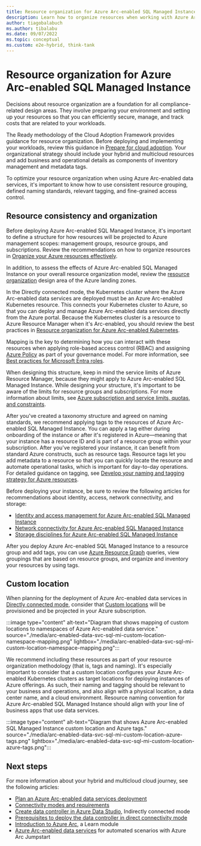 ```yaml
---
title: Resource organization for Azure Arc-enabled SQL Managed Instance
description: Learn how to organize resources when working with Azure Arc-enabled SQL Managed Instance.
author: tiagobalabuch
ms.author: tibalabu
ms.date: 09/07/2022
ms.topic: conceptual
ms.custom: e2e-hybrid, think-tank
---
```


# Resource organization for Azure Arc-enabled SQL Managed Instance

Decisions about resource organization are a foundation for all compliance-related design areas. They involve preparing your environment and setting up your resources so that you can efficiently secure, manage, and track costs that are related to your workloads.

The Ready methodology of the Cloud Adoption Framework provides guidance for resource organization. Before deploying and implementing your workloads, review this guidance in [Prepare for cloud adoption](../../../ready/index.md). Your organizational strategy should include your hybrid and multicloud resources and add business and operational details as components of inventory management and metadata tags.

To optimize your resource organization when using Azure Arc-enabled data services, it's important to know how to use consistent resource grouping, defined naming standards, relevant tagging, and fine-grained access control.

## Resource consistency and organization

Before deploying Azure Arc-enabled SQL Managed Instance, it's important to define a structure for how resources will be projected to Azure management scopes: management groups, resource groups, and subscriptions. Review the recommendations on how to organize resources in [Organize your Azure resources effectively](../../../ready/azure-setup-guide/organize-resources.md?tabs=AzureManagementGroupsAndHierarchy).

In addition, to assess the effects of Azure Arc-enabled SQL Managed Instance on your overall resource organization model, review the [resource organization](../../../ready/landing-zone/design-area/resource-org.md) design area of the Azure landing zones.

In the Directly connected mode, the Kubernetes cluster where the Azure Arc-enabled data services are deployed must be an Azure Arc-enabled Kubernetes resource. This connects your Kubernetes cluster to Azure, so that you can deploy and manage Azure Arc-enabled data services directly from the Azure portal. Because the Kubernetes cluster is a resource to Azure Resource Manager when it's Arc-enabled, you should review the best practices in [Resource organization for Azure Arc-enabled Kubernetes](../arc-enabled-kubernetes/eslz-arc-kubernetes-resource-organization.md).

Mapping is the key to determining how you can interact with these resources when applying role-based access control (RBAC) and assigning [Azure Policy](/azure/governance/policy/overview) as part of your governance model. For more information, see [Best practices for Microsoft Entra roles](/entra/identity/role-based-access-control/best-practices).

When designing this structure, keep in mind the service limits of Azure Resource Manager, because they might apply to Azure Arc-enabled SQL Managed Instance. While designing your structure, it's important to be aware of the limits for resource groups and subscriptions. For more information about limits, see [Azure subscription and service limits, quotas, and constraints](/azure/azure-resource-manager/management/azure-subscription-service-limits).

After you've created a taxonomy structure and agreed on naming standards, we recommend applying tags to the resources of Azure Arc-enabled SQL Managed Instance. You can apply a tag either during onboarding of the instance or after it's registered in Azure—meaning that your instance has a resource ID and is part of a resource group within your subscription. After you've registered your instance, it can benefit from standard Azure constructs, such as resource tags. Resource tags let you add metadata to a resource so that you can quickly locate the resource and automate operational tasks, which is important for day-to-day operations. For detailed guidance on tagging, see [Develop your naming and tagging strategy for Azure resources](../../../ready/azure-best-practices/naming-and-tagging.md).

Before deploying your instance, be sure to review the following articles for recommendations about identity, access, network connectivity, and storage:
  - [Identity and access management for Azure Arc-enabled SQL Managed Instance](./eslz-arc-data-service-sql-managed-instance-identity-access-management.md)
  - [Network connectivity for Azure Arc-enabled SQL Managed Instance](./eslz-arc-data-service-sql-managed-instance-network-connectivity.md)
  - [Storage disciplines for Azure Arc-enabled SQL Managed Instance](./eslz-arc-data-service-sql-managed-instance-storage-disciplines.md)

After you deploy Azure Arc-enabled SQL Managed Instance to a resource group and add tags, you can use [Azure Resource Graph](/azure/governance/resource-graph/overview) queries, view groupings that are based on resource groups, and organize and inventory your resources by using tags.

## Custom location

When planning for the deployment of Azure Arc-enabled data services in [Directly connected mode](/azure/azure-arc/data/connectivity), consider that [Custom locations](/azure/azure-arc/platform/conceptual-custom-locations) will be provisioned and be projected in your Azure subscription.

:::image type="content" alt-text="Diagram that shows mapping of custom locations to namespaces of Azure Arc-enabled data service." source="./media/arc-enabled-data-svc-sql-mi-custom-location-namespace-mapping.png" lightbox="./media/arc-enabled-data-svc-sql-mi-custom-location-namespace-mapping.png":::

We recommend including these resources as part of your resource organization methodology (that is, tags and naming). It's especially important to consider that a custom location configures your Azure Arc-enabled Kubernetes clusters as target locations for deploying instances of Azure offerings. As such, their naming and tagging should be relevant to your business and operations, and also align with a physical location, a data center name, and a cloud environment. Resource naming convention for Azure Arc-enabled SQL Managed Instance should align with your line of business apps that use data services.

:::image type="content" alt-text="Diagram that shows Azure Arc-enabled SQL Managed Instance custom location and Azure tags." source="./media/arc-enabled-data-svc-sql-mi-custom-location-azure-tags.png" lightbox="./media/arc-enabled-data-svc-sql-mi-custom-location-azure-tags.png":::

## Next steps

For more information about your hybrid and multicloud cloud journey, see the following articles:

- [Plan an Azure Arc-enabled data services deployment](/azure/azure-arc/data/plan-azure-arc-data-services)
- [Connectivity modes and requirements](/azure/azure-arc/data/connectivity)
- [Create data controller in Azure Data Studio](/azure/azure-arc/data/create-data-controller-indirect-azure-data-studio), Indirectly connected mode
- [Prerequisites to deploy the data controller in direct connectivity mode](/azure/azure-arc/data/create-data-controller-direct-prerequisites?tabs=azure-cli)
- [Introduction to Azure Arc](/learn/modules/intro-to-azure-arc/), a Learn module 
- [Azure Arc-enabled data services](https://azurearcjumpstart.io/azure_arc_jumpstart/azure_arc_data/) for automated scenarios with Azure Arc Jumpstart
